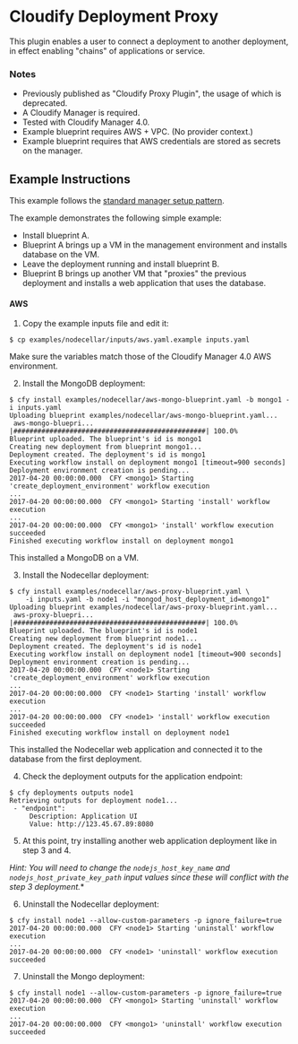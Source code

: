 # Cloudify Deployment Proxy

This plugin enables a user to connect a deployment to another deployment, in effect enabling "chains" of applications or service.


### Notes

- Previously published as "Cloudify Proxy Plugin", the usage of which is deprecated.
- A Cloudify Manager is required.
- Tested with Cloudify Manager 4.0.
- Example blueprint requires AWS + VPC. (No provider context.)
- Example blueprint requires that AWS credentials are stored as secrets on the manager.


## Example Instructions

This example follows the [standard manager setup pattern](https://github.com/EarthmanT/installing-cloudify-4.0-manager).

The example demonstrates the following simple example:

- Install blueprint A.
- Blueprint A brings up a VM in the management environment and installs database on the VM.
- Leave the deployment running and install blueprint B.
- Blueprint B brings up another VM that "proxies" the previous deployment and installs a web application that uses the database.


#### AWS

1. Copy the example inputs file and edit it:

```shell
$ cp examples/nodecellar/inputs/aws.yaml.example inputs.yaml
```

Make sure the variables match those of the Cloudify Manager 4.0 AWS environment.


2. Install the MongoDB deployment:

```shell
$ cfy install examples/nodecellar/aws-mongo-blueprint.yaml -b mongo1 -i inputs.yaml
Uploading blueprint examples/nodecellar/aws-mongo-blueprint.yaml...
 aws-mongo-bluepri... |################################################| 100.0%
Blueprint uploaded. The blueprint's id is mongo1
Creating new deployment from blueprint mongo1...
Deployment created. The deployment's id is mongo1
Executing workflow install on deployment mongo1 [timeout=900 seconds]
Deployment environment creation is pending...
2017-04-20 00:00:00.000  CFY <mongo1> Starting 'create_deployment_environment' workflow execution
...
2017-04-20 00:00:00.000  CFY <mongo1> Starting 'install' workflow execution
...
2017-04-20 00:00:00.000  CFY <mongo1> 'install' workflow execution succeeded
Finished executing workflow install on deployment mongo1
```

This installed a MongoDB on a VM.


3. Install the Nodecellar deployment:

```shell
$ cfy install examples/nodecellar/aws-proxy-blueprint.yaml \
    -i inputs.yaml -b node1 -i "mongod_host_deployment_id=mongo1"
Uploading blueprint examples/nodecellar/aws-proxy-blueprint.yaml...
 aws-proxy-bluepri... |################################################| 100.0%
Blueprint uploaded. The blueprint's id is node1
Creating new deployment from blueprint node1...
Deployment created. The deployment's id is node1
Executing workflow install on deployment node1 [timeout=900 seconds]
Deployment environment creation is pending...
2017-04-20 00:00:00.000  CFY <node1> Starting 'create_deployment_environment' workflow execution
...
2017-04-20 00:00:00.000  CFY <node1> Starting 'install' workflow execution
...
2017-04-20 00:00:00.000  CFY <node1> 'install' workflow execution succeeded
Finished executing workflow install on deployment node1
```

This installed the Nodecellar web application and connected it to the database from the first deployment.


4. Check the deployment outputs for the application endpoint:

```shell
$ cfy deployments outputs node1
Retrieving outputs for deployment node1...
 - "endpoint":
     Description: Application UI
     Value: http://123.45.67.89:8080
```

5. At this point, try installing another web application deployment like in step 3 and 4.

*Hint: You will need to change the ```nodejs_host_key_name``` and ```nodejs_host_private_key_path``` input values since these will conflict with the step 3 deployment.**


6. Uninstall the Nodecellar deployment:

```shell
$ cfy install node1 --allow-custom-parameters -p ignore_failure=true
2017-04-20 00:00:00.000  CFY <node1> Starting 'uninstall' workflow execution
...
2017-04-20 00:00:00.000  CFY <node1> 'uninstall' workflow execution succeeded
```


7. Uninstall the Mongo deployment:

```shell
$ cfy install node1 --allow-custom-parameters -p ignore_failure=true
2017-04-20 00:00:00.000  CFY <mongo1> Starting 'uninstall' workflow execution
...
2017-04-20 00:00:00.000  CFY <mongo1> 'uninstall' workflow execution succeeded
```
